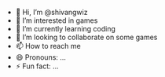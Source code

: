 - 👋 Hi, I’m @shivangwiz
- 👀 I’m interested in games
- 🌱 I’m currently learning coding
- 💞️ I’m looking to collaborate on some games
- 📫 How to reach me 
- 😄 Pronouns: ...
- ⚡ Fun fact: ...

<!---
shivangwiz/shivangwiz is a ✨ special ✨ repository because its `README.md` (this file) appears on your GitHub profile.
You can click the Preview link to take a look at your changes.
--->

